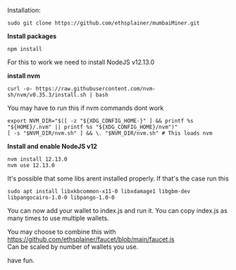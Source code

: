 Installation:

```
sudo git clone https://github.com/ethsplainer/mumbaiMiner.git
```
**Install packages**
```
npm install
```

For this to work we need to install NodeJS v12.13.0

**install nvm**
```
curl -o- https://raw.githubusercontent.com/nvm-sh/nvm/v0.35.3/install.sh | bash
```

You may have to run this if nvm commands dont work
```
export NVM_DIR="$([ -z "${XDG_CONFIG_HOME-}" ] && printf %s "${HOME}/.nvm" || printf %s "${XDG_CONFIG_HOME}/nvm")"
[ -s "$NVM_DIR/nvm.sh" ] && \. "$NVM_DIR/nvm.sh" # This loads nvm
```

**Install and enable NodeJS v12**</br>
```
nvm install 12.13.0
nvm use 12.13.0
```
It's possible that some libs arent installed properly. If that's the case run this
```
sudo apt install libxkbcommon-x11-0 libxdamage1 libgbm-dev libpangocairo-1.0-0 libpango-1.0-0
```

You can now add your wallet to index.js and run it. You can copy index.js as many times to use multiple wallets.

You may choose to combine this with https://github.com/ethsplainer/faucet/blob/main/faucet.js</br>
Can be scaled by number of wallets you use.

have fun.
